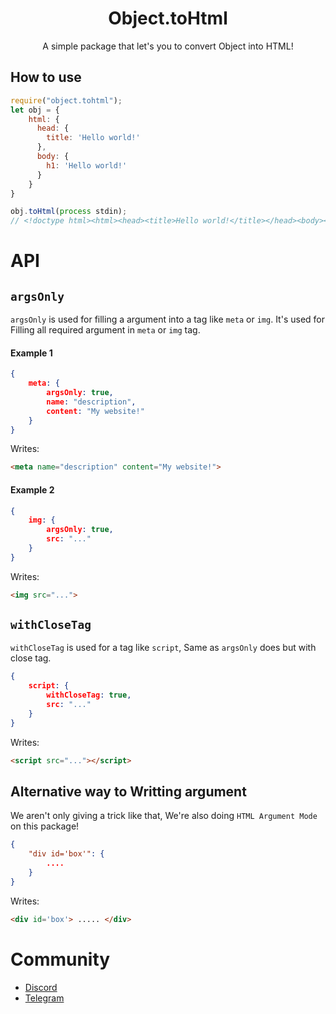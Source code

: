 <center>
	<h1>Object.toHtml</h1>
	<p>A simple package that let's you to convert Object into HTML!</p>
</center>

## How to use
```javascript
require("object.tohtml");
let obj = {
	html: { 
	  head: { 
	    title: 'Hello world!' 
	  }, 
      body: { 
	    h1: 'Hello world!' 
	  } 
	}
}

obj.toHtml(process stdin);
// <!doctype html><html><head><title>Hello world!</title></head><body><h1>Hello world!</h1></body></html>
```

# API
## `argsOnly`
`argsOnly` is used for filling a argument into a tag like `meta` or `img`. It's used for Filling all required argument in `meta` or `img` tag.
#### Example 1
```json
{
	meta: {
		argsOnly: true,
		name: "description",
		content: "My website!"
	}
}
```
Writes:
```html
<meta name="description" content="My website!">
```
#### Example 2
```json
{
	img: {
		argsOnly: true,
		src: "..."
	}
}
```
Writes:
```html
<img src="...">
```

## `withCloseTag`
`withCloseTag` is used for a tag like `script`, Same as `argsOnly` does but with close tag.

```json
{
	script: {
		withCloseTag: true,
		src: "..."
	}
}
```
Writes:
```html
<script src="..."></script>
```

## Alternative way to Writting argument
We aren't only giving a trick like that, We're also doing `HTML Argument Mode` on this package!
```json
{
	"div id='box'": {
		....
	}
}
```
Writes: 
```html
<div id='box'> ..... </div>
```
# Community
- [Discord](https://dsc.gg/yonle)
- [Telegram](https://t.me/yonlecoder)
